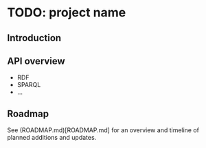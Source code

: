 # TODO: project name
## Introduction
## API overview
* RDF
* SPARQL
* ...
## Roadmap
See (ROADMAP.md)[ROADMAP.md] for an overview and timeline of planned additions and updates.